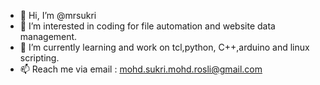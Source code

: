 - 👋 Hi, I’m @mrsukri
- 👀 I’m interested in coding for file automation and website data management.
- 🌱 I’m currently learning and work on tcl,python, C++,arduino and linux scripting.
- 📫  Reach me via email : mohd.sukri.mohd.rosli@gmail.com

<!---
mrsukri/mrsukri is a ✨ special ✨ repository because its `README.md` (this file) appears on your GitHub profile.
You can click the Preview link to take a look at your changes.
--->
